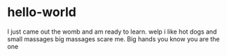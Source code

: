 # hello-world
I just came out the womb and am ready to learn.
welp i like hot dogs
and small massages
big massages scare me. 
Big hands you know you are the one
